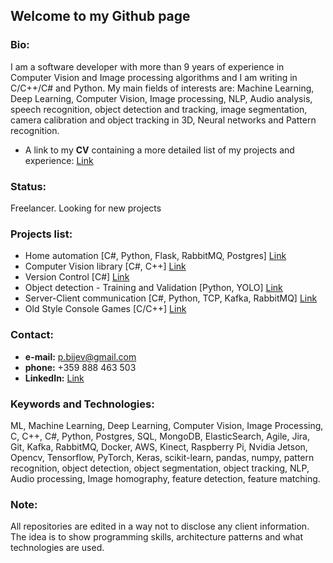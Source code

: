 ## Welcome to my Github page

### Bio:
I am a software developer with more than 9 years of experience in Computer Vision and Image processing algorithms and I am writing in C/C++/C# and Python.
My main fields of interests are: Machine Learning, Deep Learning, Computer Vision, Image processing, NLP, Audio analysis, speech recognition, object detection and tracking, image segmentation, camera calibration and object tracking in 3D, Neural networks and Pattern recognition. 

* A link to my **CV** containing a more detailed list of my projects and experience: [Link](https://github.com/petarnikolovprojects/petarnikolovprojects/blob/master/PetarNikolov_CV.pdf)

### Status: 
Freelancer. Looking for new projects

### Projects list:
* Home automation [C#, Python, Flask, RabbitMQ, Postgres] [Link](https://github.com/petarnikolovprojects/HomeAutomation)
* Computer Vision library [C#, C++] [Link](https://github.com/petarnikolovprojects/CVLibrary)
* Version Control [C#] [Link](https://github.com/petarnikolovprojects/PeVC)
* Object detection - Training and Validation [Python, YOLO] [Link](https://github.com/petarnikolovprojects/YOLO_TrainerValidator)
* Server-Client communication [C#, Python, TCP, Kafka, RabbitMQ] [Link](https://github.com/petarnikolovprojects/ServerClientsCommunication)
* Old Style Console Games [C/C++] [Link](https://github.com/petarnikolovprojects/ConsoleGames)

### Contact:
* **e-mail:** p.bijev@gmail.com
* **phone:** +359 888 463 503
* **LinkedIn:** [Link](https://www.linkedin.com/in/petyr-nikolov-a6463928/)

### Keywords and Technologies:
ML, Machine Learning, Deep Learning, Computer Vision, Image Processing, C, C++, C#, Python, Postgres, SQL, MongoDB, ElasticSearch, Agile, Jira, Git, Kafka, RabbitMQ, Docker, AWS, Kinect, Raspberry Pi, Nvidia Jetson, Opencv, Tensorflow, PyTorch, Keras, scikit-learn, pandas, numpy, pattern recognition, object detection, object segmentation, object tracking, NLP, Audio processing, Image homography, feature detection, feature matching.

### Note:
All repositories are edited in a way not to disclose any client information. The idea is to show programming skills, architecture patterns and what technologies are used.

